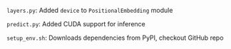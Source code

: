 `layers.py`: Added `device` to `PositionalEmbedding` module

`predict.py`: Added CUDA support for inference

`setup_env.sh`: Downloads dependencies from PyPI, checkout GitHub repo